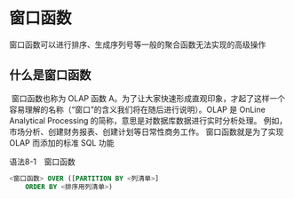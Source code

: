 # 窗口函数

窗口函数可以进行排序、生成序列号等一般的聚合函数无法实现的高级操作  

## 什么是窗口函数  

​	窗口函数也称为 OLAP 函数 A。为了让大家快速形成直观印象，才起了这样一个容易理解的名称（“窗口”的含义我们将在随后进行说明）。
​	OLAP 是 OnLine Analytical Processing 的简称，意思是对数据库数据进行实时分析处理。 例如，市场分析、创建财务报表、创建计划等日常性商务工作。
​	窗口函数就是为了实现 OLAP 而添加的标准 SQL 功能   

语法8-1　窗口函数  

```sql
<窗口函数> OVER ([PARTITION BY <列清单>]
	ORDER BY <排序用列清单>)
```

